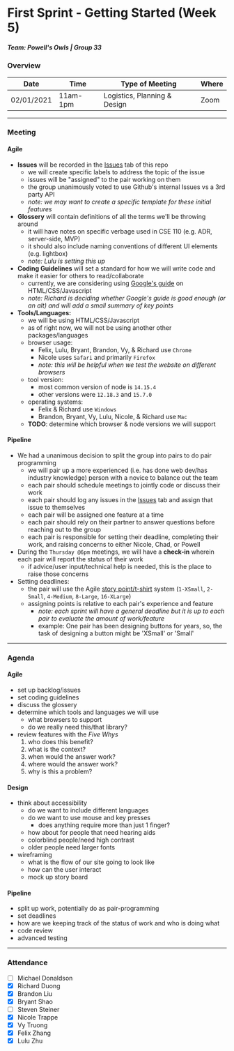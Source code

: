 # First Sprint - Getting Started (Week 5)
##### Team: Powell's Owls | Group 33

### Overview
| Date       | Time      | Type of Meeting   | Where   |
| ---------- | --------- | ----------------- | ------- |
| 02/01/2021 | 11am-1pm  | Logistics, Planning & Design | Zoom    |

---

### Meeting

#### Agile
- **Issues** will be recorded in the [Issues](https://github.com/ntrappe/cse110-w21-group33/issues) tab of this repo
  - we will create specific labels to address the topic of the issue
  - issues will be "assigned" to the pair working on them
  - the group unanimously voted to use Github's internal Issues vs a 3rd party API
  - *note: we may want to create a specific template for these initial features*
- **Glossery**  will contain definitions of all the terms we'll be throwing around
  - it will have notes on specific verbage used in CSE 110 (e.g. ADR, server-side, MVP)
  - it should also include naming conventions of different UI elements (e.g. lightbox)
  - *note: Lulu is setting this up*
- **Coding Guidelines** will set a standard for how we will write code and make it easier for others to read/collaborate
  - currently, we are considering using [Google's guide](https://google.github.io/styleguide/htmlcssguide.html) on HTML/CSS/Javascript
  - *note: Richard is deciding whether Google's guide is good enough (or an alt) and will add a small summary of key points*
- **Tools/Languages:**
  - we will be using HTML/CSS/Javascript
  - as of right now, we will not be using another other packages/languages
  - browser usage: 
    - Felix, Lulu, Bryant, Brandon, Vy, & Richard use `Chrome`
    - Nicole uses `Safari` and primarily `Firefox`
    - *note: this will be helpful when we test the website on different browsers*
  - tool version:
    - most common version of node is `14.15.4` 
    - other versions were `12.18.3` and `15.7.0`
  - operating systems:
    - Felix & Richard use `Windows`
    - Brandon, Bryant, Vy, Lulu, Nicole, & Richard use `Mac`
  - **TODO**: determine which browser & node versions we will support
  
#### Pipeline
- We had a unanimous decision to split the group into pairs to do pair programming
  - we will pair up a more experienced (i.e. has done web dev/has industry knowledge) person with a novice to balance out the team
  - each pair should schedule meetings to jointly code or discuss their work
  - each pair should log any issues in the [Issues](https://github.com/ntrappe/cse110-w21-group33/issues) tab and assign that issue to themselves
  - each pair will be assigned one feature at a time
  - each pair should rely on their partner to answer questions before reaching out to the group
  - each pair is responsible for setting their deadline, completing their work, and raising concerns to either Nicole, Chad, or Powell
- During the `Thursday @6pm` meetings, we will have a **check-in** wherein each pair will report the status of their work
  - if advice/user input/technical help is needed, this is the place to raise those concerns
- Setting deadlines:
  - the pair will use the Agile [story point/t-shirt](https://www.atlassian.com/agile/project-management/estimation) system (`1-XSmall`, `2-Small`, `4-Medium`, `8-Large`, `16-XLarge`)
  - assigning points is relative to each pair's experience and feature
    - *note: each sprint will have a general deadline but it is up to each pair to evaluate the amount of work/feature*
    - example: One pair has been designing buttons for years, so, the task of designing a button might be 'XSmall' or 'Small'

---

### Agenda
#### Agile
- set up backlog/issues
- set coding guidelines
- discuss the glossery
- determine which tools and languages we will use
  - what browsers to support
  - do we really need this/that library?
- review features with the *Five Whys*
   1. who does this benefit?
   2. what is the context?
   3. when would the answer work?
   4. where would the answer work?
   5. why is this a problem?
  
#### Design
- think about accessibility
  - do we want to include different languages
  - do we want to use mouse and key presses
    - does anything require more than just 1 finger?
  - how about for people that need hearing aids
  - colorblind people/need high contrast
  - older people need larger fonts
- wireframing
  - what is the flow of our site going to look like
  - how can the user interact
  - mock up story board
  
#### Pipeline
- split up work, potentially do as pair-programming
- set deadlines
- how are we keeping track of the status of work and who is doing what
- code review
- advanced testing

---
  

### Attendance
- [ ] Michael Donaldson
- [x] Richard Duong
- [x] Brandon Liu
- [x] Bryant Shao
- [ ] Steven Steiner
- [x] Nicole Trappe
- [x] Vy Truong
- [x] Felix Zhang
- [x] Lulu Zhu
